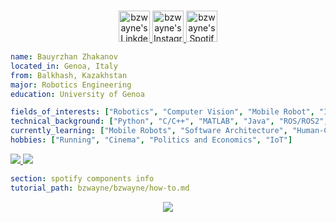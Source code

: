 <!-- [![Actions Status](https://github.com/guilyx/guilyx/workflows/wakatime-stats/badge.svg)](https://github.com/guilyx/guilyx/actions)
[![Actions Status](https://github.com/guilyx/guilyx/workflows/update-gh-activity/badge.svg)](https://github.com/guilyx/guilyx/actions)
![](https://visitor-badge.glitch.me/badge?page_id=guilyx.guilyx) -->

<p align="center">
<br/>
<!-- <a href="https://twitter.com/spida_rwin">
  <img alt="guilyx | Twitter" width="50px" src="https://user-images.githubusercontent.com/43545812/144034996-602b144a-16e1-41cc-99e7-c6040b20dcaf.png"/>
</a> -->
<a href="https://www.linkedin.com/in/bauyrzhan-zhakanov/">
  <img alt="bzwayne's LinkdeIN" width="50px" src="https://user-images.githubusercontent.com/43545812/144035037-0f415fc7-9f96-4517-a370-ccc6e78a714b.png" />
</a>
<a href="https://www.instagram.com/bzwayne">
  <img alt="bzwayne's Instagram" width="50px" src="https://user-images.githubusercontent.com/43545812/144035088-0dfb165f-8fe0-4d13-896c-876c29d2b128.png" />
</a>
<a href="https://open.spotify.com/user/31ndrl2posheess635vrgzryhcau">
  <img alt="bzwayne's Spotify" width="50px" src="https://user-images.githubusercontent.com/43545812/144035120-1ad5169b-91c7-4078-bef9-6a82c733f373.png" />
</a>
</p>

```yaml
name: Bauyrzhan Zhakanov
located_in: Genoa, Italy
from: Balkhash, Kazakhstan
major: Robotics Engineering
education: University of Genoa

fields_of_interests: ["Robotics", "Computer Vision", "Mobile Robot", "IoT"]
technical_background: ["Python", "C/C++", "MATLAB", "Java", "ROS/ROS2", "Unity"]
currently_learning: ["Mobile Robots", "Software Architecture", "Human-Computer Interaction"]
hobbies: ["Running", "Cinema", "Politics and Economics", "IoT"]
```

<p align="left">
  <a href="https://spotify-github-profile.vercel.app/api/view?uid=31ndrl2posheess635vrgzryhcau&cover_image=true&theme=default">
    <img src="https://spotify-github-profile.vercel.app/api/view?uid=31ndrl2posheess635vrgzryhcau&cover_image=true&theme=default&bar_color=e3e3e3&bar_color_cover=true">
    <img src="https://bzwayne-cy06f6bfa-bzwayne.vercel.app/api/top-played">
  </a>
</p>

<!-- <p align="right">
   <img src="https://bzwayne-cy06f6bfa-bzwayne.vercel.app/api/top-played">
</p> -->

 
```yaml
section: spotify components info
tutorial_path: bzwayne/bzwayne/how-to.md
```

<p align="center">
  <img src="https://capsule-render.vercel.app/api?type=waving&color=gradient&height=60&section=footer"/>
</p>
